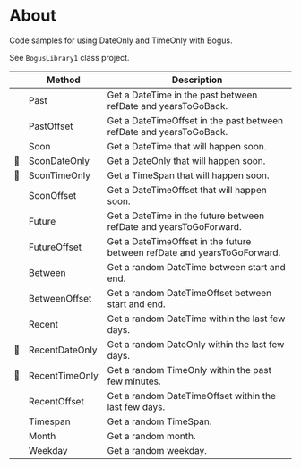 ﻿# About

Code samples for using DateOnly and TimeOnly with Bogus.

See `BogusLibrary1` class project.

|  | Method           | Description                                                                |
|--|------------------|----------------------------------------------------------------------------|
|  | Past             | Get a DateTime in the past between refDate and yearsToGoBack.              |
|  | PastOffset       | Get a DateTimeOffset in the past between refDate and yearsToGoBack.        |
|  | Soon             | Get a DateTime that will happen soon.                                      |
| :small_orange_diamond: | SoonDateOnly    | Get a DateOnly that will happen soon.                 |
| :small_orange_diamond: | SoonTimeOnly    | Get a TimeSpan that will happen soon.                 |
|  | SoonOffset       | Get a DateTimeOffset that will happen soon.                                |
|  | Future           | Get a DateTime in the future between refDate and yearsToGoForward.         |
|  | FutureOffset     | Get a DateTimeOffset in the future between refDate and yearsToGoForward.   |
|  | Between          | Get a random DateTime between start and end.                               |
|  | BetweenOffset    | Get a random DateTimeOffset between start and end.                         |
|  | Recent           | Get a random DateTime within the last few days.                            |
| :small_orange_diamond: | RecentDateOnly  | Get a random DateOnly within the last few days.       |
| :small_orange_diamond: | RecentTimeOnly  | Get a random TimeOnly within the past few minutes.    |
|  | RecentOffset     | Get a random DateTimeOffset within the last few days.                      |
|  | Timespan         | Get a random TimeSpan.                                                     |
|  | Month            | Get a random month.                                                        |
|  | Weekday          | Get a random weekday.                                                      |


